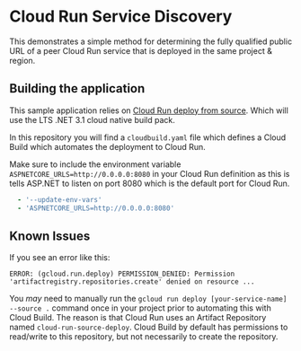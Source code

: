 # Cloud Run Service Discovery

This demonstrates a simple method for determining the fully qualified public URL of a peer Cloud Run service that is deployed in the same project & region.

## Building the application

This sample application relies on [Cloud Run deploy from source](https://cloud.google.com/run/docs/deploying-source-code).  Which will use the LTS .NET 3.1 cloud native build pack.

In this repository you will find a `cloudbuild.yaml` file which defines a Cloud Build which automates the deployment to Cloud Run.

Make sure to include the environment variable `ASPNETCORE_URLS=http://0.0.0.0:8080` in your Cloud Run definition as this is tells ASP.NET to listen on port 8080 which is the default port for Cloud Run.

```yaml
  - '--update-env-vars'
  - 'ASPNETCORE_URLS=http://0.0.0.0:8080'
```

## Known Issues

If you see an error like this:
```
ERROR: (gcloud.run.deploy) PERMISSION_DENIED: Permission 'artifactregistry.repositories.create' denied on resource ...
```

You _may_ need to manually run the `gcloud run deploy [your-service-name] --source .` command once in your project prior to automating this with Cloud Build.  The reason is that Cloud Run uses an Artifact Repository named `cloud-run-source-deploy`.  Cloud Build by default has permissions to read/write to this repository, but not necessarily to create the repository.